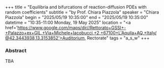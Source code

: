 +++
title = "Equilibria and bifurcations of reaction-diffusion PDEs with random coefficients"
subtitle = "by Prof. Chiara Piazzola"
speaker = "Chiara Piazzola"
begin = "2025/05/19  10:35:00"
end = "2025/05/19  10:35:00"
datetime = "10:35-11:00 Monday, 19 May 2025"
location = "<a href='https://www.google.com/maps/dir//Rettorato+GSSI+-+Palazzo+ex+GIL,+Via+Michele+Iacobucci,+2,+67100+L'Aquila+AQ,+Italy/@42.3443938,13.3153852'>Auditorium, Rectorate</a>"
tags = "a_s_w"
+++

### Abstract
TBA
